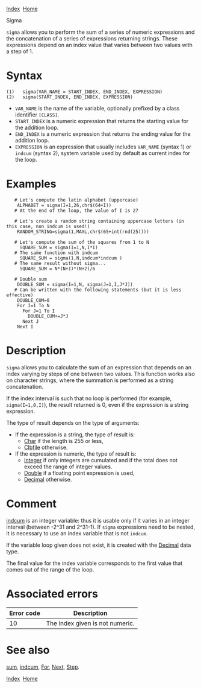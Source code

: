 [Index](index.html)  [Home](getting-started_home.html)

Sigma

`sigma` allows you to perform the sum of a series of numeric expressions and the concatenation of a series of expressions returning strings. These expressions depend on an index value that varies between two values with a step of 1.

# Syntax

```
(1)   sigma(VAR_NAME = START_INDEX, END_INDEX, EXPRESSION)
(2)   sigma(START_INDEX, END_INDEX, EXPRESSION)
```

* `VAR_NAME` is the name of the variable, optionally prefixed by a class identifier `[CLASS]`.
* `START_INDEX` is a numeric expression that returns the starting value for the addition loop.
* `END_INDEX` is a numeric expression that returns the ending value for the addition loop.
* `EXPRESSION` is an expression that usually includes `VAR_NAME` (syntax 1) or `indcum` (syntax 2), system variable used by default as current index for the loop.

# Examples

```
   # Let's compute the latin alphabet (uppercase)
    ALPHABET = sigma(I=1,26,chr$(64+I))
   # At the end of the loop, the value of I is 27

   # Let's create a random string containing uppercase letters (in this case, non indcum is used!) 
    RANDOM_STRING=sigma(1,MAXL,chr$(65+int(rnd(25))))

   # Let's compute the sum of the squares from 1 to N
     SQUARE_SUM = sigma(I=1,N,I*I)
   # The same function with indcum
     SQUARE_SUM = sigma(1,N,indcum*indcum )
   # The same result without sigma...
     SQUARE_SUM = N*(N+1)*(N+2)/6

   # Double sum
    DOUBLE_SUM = sigma(I=1,N, sigma(J=1,I,J*J))
   # Can be written with the following statements (but it is less effective)
    DOUBLE_CUM=0
    For I=1 To N
      For J=1 To I
        DOUBLE_CUM+=J*J
      Next J
    Next I
```

# Description

`sigma` allows you to calculate the sum of an expression that depends on an index varying by steps of one between two values. This function works also on character strings, where the summation is performed as a string concatenation.

If the index interval is such that no loop is performed (for example, `sigma(I=1,0,I)`), the result returned is 0, even if the expression is a string expression.

The type of result depends on the type of arguments:

* If the expression is a string, the type of result is:
  + [Char](4gl_char.html) if the length is 255 or less,
  + [Clbfile](4gl_clbfile.html) otherwise.
* If the expression is numeric, the type of result is:
  + [Integer](4gl_integer.html) if only integers are cumulated and if the total does not exceed the range of integer values.
  + [Double](4gl_double.html) if a floating point expression is used,
  + [Decimal](4gl_decimal.html) otherwise.

# Comment

[indcum](4gl_indcum.html) is an integer variable: thus it is usable only if it varies in an integer interval (between -2^31 and 2^31-1). If `sigma` expressions need to be nested, it is necessary to use an index variable that is not `indcum`.

If the variable loop given does not exist, it is created with the [Decimal](4gl_decimal.html) data type.

The final value for the index variable corresponds to the first value that comes out of the range of the loop.

# Associated errors

| Error code | Description |
| --- | --- |
| 10 | The index given is not numeric. |

# See also

[sum](4gl_sum.html), [indcum](4gl_indcum.html), [For](4gl_for.html), [Next](4gl_next.html), [Step](4gl_step.html).

  

[Index](index.html)  [Home](getting-started_home.html)